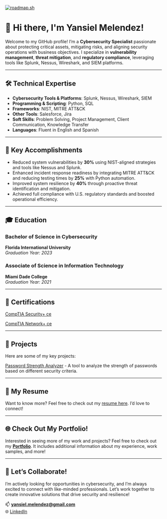 [![roadmap.sh](https://roadmap.sh/card/wide/674ad394503943107598967d?variant=dark)](https://roadmap.sh)

# 👋 Hi there, I'm Yansiel Melendez!

Welcome to my GitHub profile! I’m a **Cybersecurity Specialist** passionate about protecting critical assets, mitigating risks, and aligning security operations with business objectives. I specialize in **vulnerability management**, **threat mitigation**, and **regulatory compliance**, leveraging tools like Splunk, Nessus, Wireshark, and SIEM platforms.

---

## 🛠️ Technical Expertise

- **Cybersecurity Tools & Platforms**: Splunk, Nessus, Wireshark, SIEM
- **Programming & Scripting**: Python, SQL
- **Frameworks**: NIST, MITRE ATT&CK
- **Other Tools**: Salesforce, Jira
- **Soft Skills**: Problem Solving, Project Management, Client Communication, Knowledge Transfer
- **Languages**: Fluent in English and Spanish

---

## 🌟 Key Accomplishments

- Reduced system vulnerabilities by **30%** using NIST-aligned strategies and tools like Nessus and Splunk.
- Enhanced incident response readiness by integrating MITRE ATT&CK and reducing testing times by **25%** with Python automation.
- Improved system resilience by **40%** through proactive threat identification and mitigation.
- Achieved full compliance with U.S. regulatory standards and boosted operational efficiency.

---
## 🎓 Education

### Bachelor of Science in Cybersecurity  
**Florida International University**  
*Graduation Year: 2023*  

### Associate of Science in Information Technology  
**Miami Dade College**  
*Graduation Year: 2021*  

---

## 📜 Certifications

[CompTIA Security+ ce](https://www.credly.com/badges/15c4becc-3880-49e4-bcb3-f842ac092a2e/public_url)

[CompTIA Network+ ce](https://www.credly.com/badges/17a3198c-d3fe-4459-9866-56d80b39760b/public_url)

---

## 🔨 Projects

Here are some of my key projects:

[Password Strength Analyzer](https://github.com/YMQSec/Projects/tree/main/Password%20Strength%20Analyzer) - A tool to analyze the strength of passwords based on different security criteria.

---

## 📄 My Resume

Want to know more? Feel free to check out my [resume here](https://github.com/YMQSec/YMQSec.github.io/blob/1a9f65811af4dbd3a1f3ca4d60a67d1cb23b03ef/Resume/Yansiel_Melendez_Resume.pdf). I’d love to connect!

---
## 🌐 Check Out My Portfolio!

Interested in seeing more of my work and projects? Feel free to check out my **[Portfolio](https://ymqsec.github.io/)**. It includes additional information about my experience, work samples, and more!

---

## 🤝 Let’s Collaborate!

I’m actively looking for opportunities in cybersecurity, and I’m always excited to connect with like-minded professionals. Let’s work together to create innovative solutions that drive security and resilience!

📫 **yansiel.melendez@gmail.com**  
🌐 [LinkedIn](https://www.linkedin.com/in/yansiel-melendez/)
